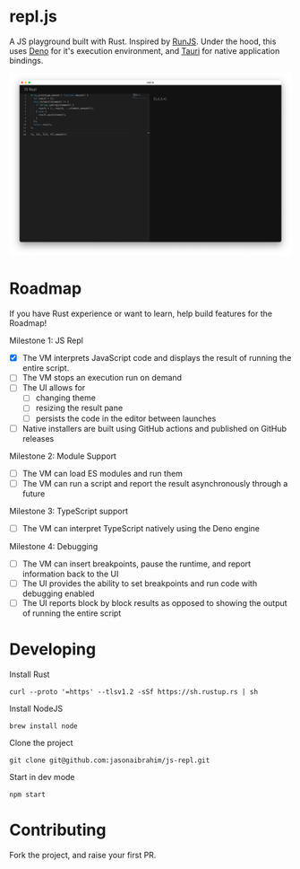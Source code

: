 # repl.js

A JS playground built with Rust. Inspired by <a href="https://github.com/lukehaas/RunJS">RunJS</a>. Under the hood,
this uses <a href="https://deno.land/">Deno</a> for it's execution environment, and <a href="https://tauri.app/">Tauri</a> for
native application bindings.

<img src=".github/assets/screen2.png" alt="Screenshot of application">

# Roadmap
If you have Rust experience or want to learn, help build features for the Roadmap!

Milestone 1: JS Repl

- [x] The VM interprets JavaScript code and displays the result of running the
      entire script.
- [ ] The VM stops an execution run on demand
- [ ] The UI allows for
  - [ ] changing theme
  - [ ] resizing the result pane
  - [ ] persists the code in the editor between launches
- [ ] Native installers are built using GitHub actions and published on GitHub releases

Milestone 2: Module Support

- [ ] The VM can load ES modules and run them
- [ ] The VM can run a script and report the result asynchronously through a future

Milestone 3: TypeScript support

- [ ] The VM can interpret TypeScript natively using the Deno engine

Milestone 4: Debugging

- [ ] The VM can insert breakpoints, pause the runtime, and report information back to the UI
- [ ] The UI provides the ability to set breakpoints and run code with debugging enabled
- [ ] The UI reports block by block results as opposed to showing the output of running the entire script

# Developing
Install Rust
```shell
curl --proto '=https' --tlsv1.2 -sSf https://sh.rustup.rs | sh
```
Install NodeJS
```shell
brew install node
```

Clone the project
```shell
git clone git@github.com:jasonaibrahim/js-repl.git
```

Start in dev mode
```shell
npm start
```

# Contributing
Fork the project, and raise your first PR.